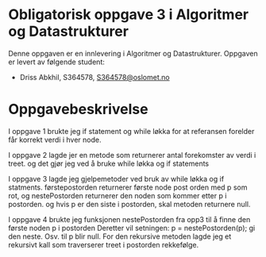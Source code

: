 # Obligatorisk oppgave 3 i Algoritmer og Datastrukturer

Denne oppgaven er en innlevering i Algoritmer og Datastrukturer. 
Oppgaven er levert av følgende student:
* Driss Abkhil, S364578, S364578@oslomet.no


# Oppgavebeskrivelse

I oppgave 1 brukte jeg if statement og while løkka for at referansen
forelder får korrekt verdi i hver node.

I oppgave 2 lagde jer en metode som returnerer antal forekomster av verdi i treet.
og det gjør jeg ved å bruke while løkka og if statements

I oppgave 3 lagde jeg gjelpemetoder ved bruk av while løkka og if statments. 
førstepostorden returnerer første node post orden med p som rot, og nestePostorden
returnerer den noden som kommer etter p i postorden. og hvis p er den siste i postorden,
skal metoden returnere null.

I oppgave 4 brukte jeg funksjonen nestePostorden fra opp3 til å finne den første noden p i postorden
Deretter vil setningen: p = nestePostorden(p); gi den neste. Osv. til p blir null.
For den rekursive metoden lagde jeg et rekursivt kall som traverserer treet i postorden rekkefølge.


